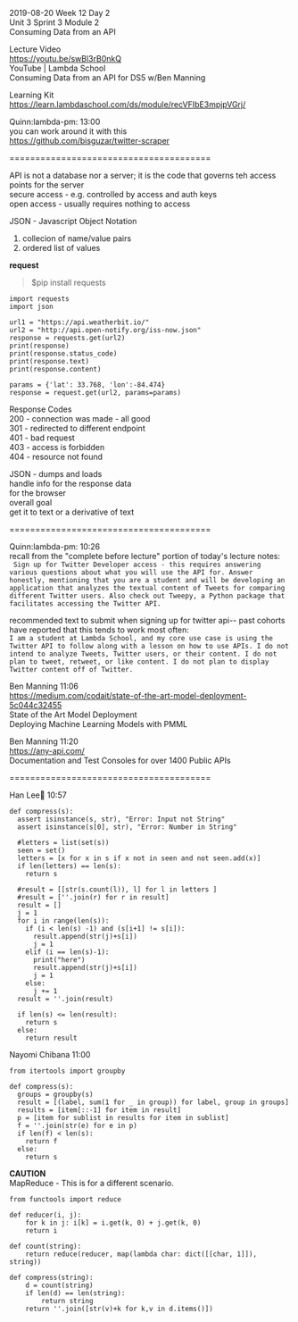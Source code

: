 2019-08-20 Week 12 Day 2  
Unit 3 Sprint 3 Module 2   
Consuming Data from an API     

Lecture Video  
https://youtu.be/swBl3rB0nkQ  
YouTube | Lambda School   
Consuming Data from an API for DS5 w/Ben Manning   

Learning Kit  
https://learn.lambdaschool.com/ds/module/recVFIbE3mpjpVGrj/   

Quinn:lambda-pm: 13:00  
you can work around it with this     
https://github.com/bisguzar/twitter-scraper    

=======================================

API is not a database nor a server; it is the code that governs teh access points for the server  
secure access - e.g. controlled by access and auth keys  
open access - usually requires nothing to access  

JSON - Javascript Object Notation  
1. collecion of name/value pairs
2. ordered list of values  

**request**  
   
> $pip install requests
```
import requests
import json

url1 = "https://api.weatherbit.io/"
url2 = "http://api.open-notify.org/iss-now.json"
response = requests.get(url2)
print(response)
print(response.status_code)
print(response.text)
print(response.content)

params = {'lat': 33.768, 'lon':-84.474}
response = request.get(url2, params=params)
```

Response Codes  
200 - connection was made - all good  
301 - redirected to different endpoint  
401 - bad request  
403 - access is forbidden  
404 - resource not found   

JSON - dumps and loads   
handle info for the response data  
for the browser  
overall goal  
get it to text or a derivative of text  

=======================================

Quinn:lambda-pm: 10:26  
recall from the "complete before lecture" portion of today's lecture notes:  
`
Sign up for Twitter Developer access - this requires answering various questions about what you will use the API for. Answer honestly, mentioning that you are a student and will be developing an application that analyzes the textual content of Tweets for comparing different Twitter users. Also check out Tweepy, a Python package that facilitates accessing the Twitter API.`

recommended text to submit when signing up for twitter api-- past cohorts have reported that this tends to work most often:  
`
I am a student at Lambda School, and my core use case is using the Twitter API to follow along with a lesson on how to use APIs. I do not intend to analyze Tweets, Twitter users, or their content. I do not plan to tweet, retweet, or like content. I do not plan to display Twitter content off of Twitter.
`

Ben Manning 11:06   
https://medium.com/codait/state-of-the-art-model-deployment-5c044c32455  
State of the Art Model Deployment  
Deploying Machine Learning Models with PMML   

Ben Manning 11:20  
https://any-api.com/  
Documentation and Test Consoles for over 1400 Public APIs  

=======================================

Han Lee:palm_tree: 10:57
```
def compress(s):
  assert isinstance(s, str), "Error: Input not String"
  assert isinstance(s[0], str), "Error: Number in String"
    
  #letters = list(set(s))
  seen = set()
  letters = [x for x in s if x not in seen and not seen.add(x)]
  if len(letters) == len(s):
    return s
  
  #result = [[str(s.count(l)), l] for l in letters ]
  #result = [''.join(r) for r in result]
  result = []
  j = 1
  for i in range(len(s)):
    if (i < len(s) -1) and (s[i+1] != s[i]):
      result.append(str(j)+s[i])
      j = 1
    elif (i == len(s)-1):
      print("here")
      result.append(str(j)+s[i])
      j = 1
    else:
      j += 1
  result = ''.join(result)
  
  if len(s) <= len(result):
    return s
  else:
    return result
```

Nayomi Chibana 11:00
```
from itertools import groupby

def compress(s):
  groups = groupby(s)
  result = [(label, sum(1 for _ in group)) for label, group in groups]
  results = [item[::-1] for item in result]
  p = [item for sublist in results for item in sublist]
  f = ''.join(str(e) for e in p)
  if len(f) < len(s):
    return f
  else:
    return s
```

**CAUTION**    
MapReduce - This is for a different scenario.  
```
from functools import reduce

def reducer(i, j):
    for k in j: i[k] = i.get(k, 0) + j.get(k, 0)
    return i

def count(string):
    return reduce(reducer, map(lambda char: dict([[char, 1]]), string))

def compress(string):
    d = count(string)
    if len(d) == len(string):
        return string
    return ''.join([str(v)+k for k,v in d.items()])
```
